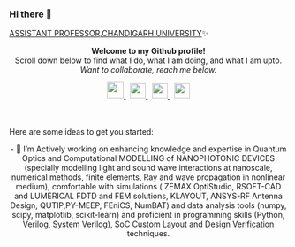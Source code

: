 ### Hi there 👋 
[ASSISTANT PROFESSOR,CHANDIGARH UNIVERSITY](https://github.com/ChandigarhUniv)✨


<p align="center" style="margin-top:10px">
<b>
Welcome to my Github profile!</b> <br>
Scroll down below to find what I do, what I am doing, and what I am upto.<br>   
<i>Want to collaborate, reach me below.</i>
</p>

<div align="center">
  <a href="https://www.linkedin.com/in/anurag-sharma-488351a2/">
    <img width="30px" src="https://github.com/designerguy13-photonics/designerguy13-photonics/blob/main/Assests/linkedin-line.svg"  />
  </a>
  &nbsp;
  <a href="https://twitter.com/AnuragS68">
    <img width="28px" src="https://github.com/designerguy13-photonics/designerguy13-photonics/blob/main/Assests/twitter-line.svg" />
  </a>  
  &nbsp;
  <a href="https://www.instagram.com/designer_guy13/">
    <img width="28px" src="https://github.com/designerguy13-photonics/designerguy13-photonics/blob/main/Assests/instagram-line.svg" />
  </a>  
  &nbsp;
  <a href="https://medium.com/@anurag.ece">
    <img width="28px" src="https://github.com/designerguy13-photonics/designerguy13-photonics/blob/main/Assests/medium-line.svg" />
  </a> 
</div>
<br>
<br>
  
Here are some ideas to get you started:

<div align="center">
  - 🔭 I’m Actively working on enhancing knowledge and expertise in Quantum Optics and Computational MODELLING of NANOPHOTONIC DEVICES (specially modelling light and sound wave interactions at nanoscale, numerical methods, finite elements, Ray and wave propagation in nonlinear medium), comfortable with simulations ( ZEMAX OptiStudio, RSOFT-CAD and LUMERICAL FDTD and FEM solutions, KLAYOUT, ANSYS-RF Antenna Design, QUTIP,PY-MEEP, FEniCS, NumBAT) and data analysis tools (numpy, scipy, matplotlib, scikit-learn) and proficient in programming skills (Python, Verilog, System Verilog), SoC Custom Layout and Design Verification techniques.
</div>
